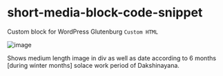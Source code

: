 # short-media-block-code-snippet

Custom block for WordPress Glutenburg `Custom HTML`

![image](https://user-images.githubusercontent.com/5521110/199091656-a9a04245-705d-4961-89c7-d030dd58ead0.png)

Shows medium length image in div as well as date according to 6 months [during winter months] solace work period of Dakshinayana.
